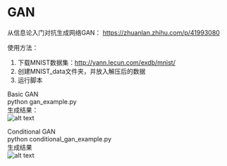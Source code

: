 # GAN

从信息论入门对抗生成网络GAN：
https://zhuanlan.zhihu.com/p/41993080

使用方法：
1. 下载MNIST数据集：http://yann.lecun.com/exdb/mnist/
2. 创建MNIST_data文件夹，并放入解压后的数据
3. 运行脚本

Basic GAN  
python gan_example.py  
生成结果：  
![alt text](https://raw.githubusercontent.com/bai-shang/GAB/master/GAN.jpg)

Conditional GAN  
python conditional_gan_example.py  
生成结果  
![alt text](https://raw.githubusercontent.com/bai-shang/GAB/master/CGAN.jpg)
